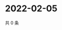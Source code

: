 # 2022-02-05

共 0 条

<!-- BEGIN WEIBO -->
<!-- 最后更新时间 Sat Feb 05 2022 22:10:49 GMT+0800 (China Standard Time) -->

<!-- END WEIBO -->
